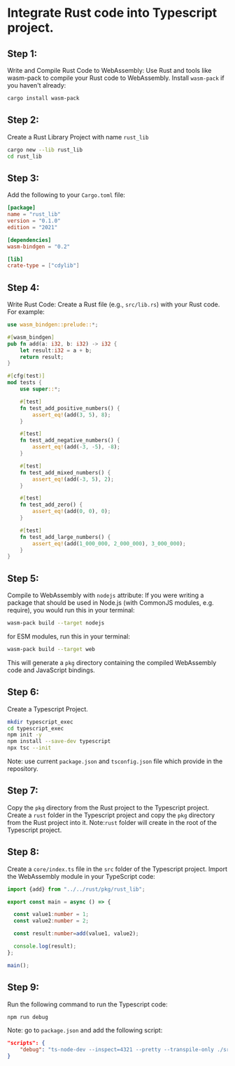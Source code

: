 # Integrate Rust code into Typescript project.

## Step 1:
Write and Compile Rust Code to WebAssembly:
Use Rust and tools like wasm-pack to compile your Rust code to WebAssembly.
Install `wasm-pack` if you haven't already:
```bash
cargo install wasm-pack
```


## Step 2:
Create a Rust Library Project with name `rust_lib`
```bash
cargo new --lib rust_lib
cd rust_lib
```

## Step 3:
Add the following to your `Cargo.toml` file:
```toml
[package]
name = "rust_lib"
version = "0.1.0"
edition = "2021"

[dependencies]
wasm-bindgen = "0.2"

[lib]
crate-type = ["cdylib"]
```

## Step 4:
Write Rust Code:
Create a Rust file (e.g., `src/lib.rs`) with your Rust code.
For example:
```rust
use wasm_bindgen::prelude::*;

#[wasm_bindgen]
pub fn add(a: i32, b: i32) -> i32 {
    let result:i32 = a + b;
    return result;
}

#[cfg(test)]
mod tests {
    use super::*;

    #[test]
    fn test_add_positive_numbers() {
        assert_eq!(add(3, 5), 8);
    }

    #[test]
    fn test_add_negative_numbers() {
        assert_eq!(add(-3, -5), -8);
    }

    #[test]
    fn test_add_mixed_numbers() {
        assert_eq!(add(-3, 5), 2);
    }

    #[test]
    fn test_add_zero() {
        assert_eq!(add(0, 0), 0);
    }

    #[test]
    fn test_add_large_numbers() {
        assert_eq!(add(1_000_000, 2_000_000), 3_000_000);
    }
}
```

## Step 5:
Compile to WebAssembly with `nodejs` attribute:
If you were writing a package that should be used in Node.js (with CommonJS modules, e.g. require), you would run this in your terminal:
```bash
wasm-pack build --target nodejs
```
for ESM modules, run this in your terminal:
```bash
wasm-pack build --target web
```
This will generate a `pkg` directory containing the compiled WebAssembly code and JavaScript bindings.

## Step 6:
Create a Typescript Project.
```bash
mkdir typescript_exec
cd typescript_exec
npm init -y
npm install --save-dev typescript
npx tsc --init
```
Note: use current `package.json` and `tsconfig.json` file which provide in the repository.

## Step 7:
Copy the `pkg` directory from the Rust project to the Typescript project.
Create a `rust` folder in the Typescript project and copy the `pkg` directory from the Rust project into it. 
Note:`rust` folder will create in the root of the Typescript project.

## Step 8:
Create a `core/index.ts` file in the `src` folder of the Typescript project.
Import the WebAssembly module in your TypeScript code:
```typescript
import {add} from "../../rust/pkg/rust_lib";

export const main = async () => {

  const value1:number = 1;
  const value2:number = 2;

  const result:number=add(value1, value2);

  console.log(result);
};

main();
```

## Step 9:
Run the following command to run the Typescript code:
```bash
npm run debug
```
Note: go to `package.json` and add the following script:
```json
"scripts": {
    "debug": "ts-node-dev --inspect=4321 --pretty --transpile-only ./src/core/index.ts",
}

```